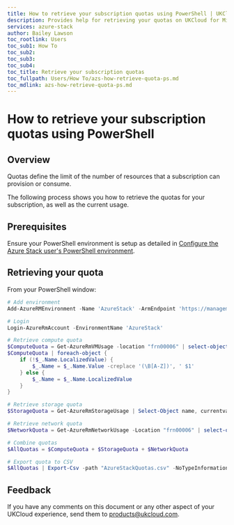 ```yaml
---
title: How to retrieve your subscription quotas using PowerShell | UKCloud Ltd
description: Provides help for retrieving your quotas on UKCloud for Microsoft Azure
services: azure-stack
author: Bailey Lawson
toc_rootlink: Users
toc_sub1: How To
toc_sub2:
toc_sub3:
toc_sub4:
toc_title: Retrieve your subscription quotas
toc_fullpath: Users/How To/azs-how-retrieve-quota-ps.md
toc_mdlink: azs-how-retrieve-quota-ps.md
---
```


# How to retrieve your subscription quotas using PowerShell

## Overview

Quotas define the limit of the number of resources that a subscription can provision or consume. 

The following process shows you how to retrieve the quotas for your subscription, as well as the current usage.

## Prerequisites

Ensure your PowerShell environment is setup as detailed in [Configure the Azure Stack user's PowerShell environment](azs-how-configure-powershell-users.md).

## Retrieving your quota

From your PowerShell window:

```PowerShell
# Add environment
Add-AzureRMEnvironment -Name 'AzureStack' -ArmEndpoint 'https://management.frn00006.azure.ukcloud.com'

# Login
Login-AzureRmAccount -EnvironmentName 'AzureStack'

# Retrieve compute quota
$ComputeQuota = Get-AzureRmVMUsage -location "frn00006" | select-object name,CurrentValue,Limit
$ComputeQuota | foreach-object {
    if (!$_.Name.LocalizedValue) {
        $_.Name = $_.Name.Value -creplace '(\B[A-Z])', ' $1'
    } else {
        $_.Name = $_.Name.LocalizedValue
    }   
} 

# Retrieve storage quota
$StorageQuota = Get-AzureRmStorageUsage | Select-Object name, currentvalue, limit

# Retrieve network quota
$NetworkQuota = Get-AzureRmNetworkUsage -Location "frn00006" | select-object @{label="Name";expression={$_.ResourceType}}, currentvalue, Limit

# Combine quotas
$AllQuotas = $ComputeQuota + $StorageQuota + $NetworkQuota

# Export quota to CSV
$AllQuotas | Export-Csv -path "AzureStackQuotas.csv" -NoTypeInformation
```

## Feedback

If you have any comments on this document or any other aspect of your UKCloud experience, send them to <products@ukcloud.com>.
